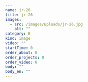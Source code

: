```yaml
---
name: jr-26
title: jr-26
images:
  - src: /images/uploads/jr-26.jpg
    alt: ""
category: B
kind: image
video: ""
startTime: 0
order_about: 0
order_projects: 0
order_video: 0
body: ""
body_en: ""
---
```

